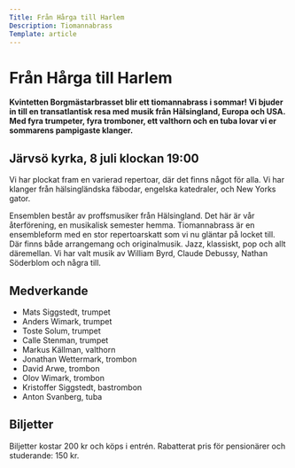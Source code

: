 ```yaml
---
Title: Från Hårga till Harlem
Description: Tiomannabrass
Template: article
---
```


# Från Hårga till Harlem

__Kvintetten Borgmästarbrasset blir ett tiomannabrass i sommar! Vi bjuder in till en trans&shy;atlantisk resa med musik från Hälsingland, Europa och USA. Med fyra trumpeter, fyra tromboner, ett valthorn och en tuba lovar vi er sommarens pampigaste klanger.__

## Järvsö kyrka, 8 juli klockan 19:00

Vi har plockat fram en varierad repertoar, där det finns något
för alla. Vi har klanger från hälsing&shy;ländska fäbodar, engelska
katedraler, och New Yorks gator.

Ensemblen består av proffsmusiker från Hälsingland. Det här är
vår återförening, en musikalisk semester hemma.
Tiomanna&shy;brass är en ensembleform med en stor
repertoar&shy;skatt som vi nu gläntar på
locket till. Där finns både arrangemang och original&shy;musik.
Jazz, klassiskt, pop och allt där&shy;emellan. Vi har valt musik
av William Byrd, Claude Debussy, Nathan Söderblom och några till.

## Medverkande

* Mats Siggstedt, trumpet
* Anders Wimark, trumpet
* Toste Solum, trumpet
* Calle Stenman, trumpet
* Markus Källman, valthorn
* Jonathan Wettermark, trombon
* David Arwe, trombon
* Olov Wimark, trombon
* Kristoffer Siggstedt, bastrombon
* Anton Svanberg, tuba

## Biljetter

Biljetter kostar 200 kr och köps i entrén. Rabatterat pris för
pensionärer och studerande: 150 kr.
